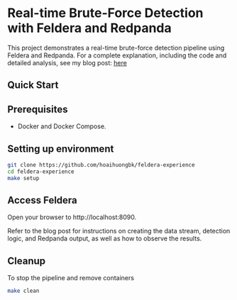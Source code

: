 # Real-time Brute-Force Detection with Feldera and Redpanda

This project demonstrates a real-time brute-force detection pipeline using Feldera and Redpanda.  For a complete explanation, including the code and detailed analysis, see my blog post: [here](https://codecookcash.substack.com/p/detecting-brute-force-attacks-in)

## Quick Start

## Prerequisites
* Docker and Docker Compose.

## Setting up environment

```bash
git clone https://github.com/hoaihuongbk/feldera-experience
cd feldera-experience
make setup
```

## Access Feldera
Open your browser to http://localhost:8090.

Refer to the blog post for instructions on creating the data stream, detection logic, and Redpanda output, as well as how to observe the results.

## Cleanup
To stop the pipeline and remove containers
```bash
make clean
```